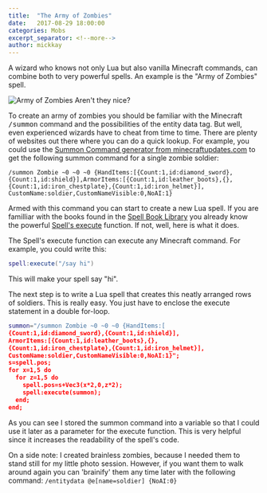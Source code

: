 ```yaml
---
title:  "The Army of Zombies"
date:   2017-08-29 18:00:00
categories: Mobs
excerpt_separator: <!--more-->
author: mickkay
---
```


A wizard who knows not only Lua but also vanilla Minecraft commands, can combine
both to very powerful spells. An example is the "Army of Zombies" spell.
<!--more-->

![Army of Zombies](/images/army-of-zombies.jpg)
Aren't they nice?

To create an army of zombies you should be familiar with the Minecraft
<tt>/summon</tt> command and the possibilities of the entity data tag.
But well, even experienced wizards have to cheat from time to time.
There are plenty of websites out there where you can do a quick lookup.
For example, you could use the [Summon Command generator from minecraftupdates.com](http://www.minecraftupdates.com/summon-command)
to get the following summon command for a single zombie soldier:
```
/summon Zombie ~0 ~0 ~0 {HandItems:[{Count:1,id:diamond_sword},
{Count:1,id:shield}],ArmorItems:[{Count:1,id:leather_boots},{},
{Count:1,id:iron_chestplate},{Count:1,id:iron_helmet}],
CustomName:soldier,CustomNameVisible:0,NoAI:1}
```

Armed with this command you can start to create a new Lua spell.
If you are familliar with the books found in the [Spell Book Library](/spellbooklibrary)
you already know the powerful [Spell's execute](/modules/Spell/#execute) function.
If not, well, here is what it does.

The Spell's execute function can execute any Minecraft command.
For example, you could write this:
```lua
spell:execute("/say hi")
```
This will make your spell say "hi".

The next step is to write a Lua spell that creates this neatly arranged
rows of soldiers.
This is really easy.
You just have to enclose the execute statement in a double for-loop.

```lua
summon="/summon Zombie ~0 ~0 ~0 {HandItems:[
{Count:1,id:diamond_sword},{Count:1,id:shield}],
ArmorItems:[{Count:1,id:leather_boots},{},
{Count:1,id:iron_chestplate},{Count:1,id:iron_helmet}],
CustomName:soldier,CustomNameVisible:0,NoAI:1}";
s=spell.pos;
for x=1,5 do
  for z=1,5 do
    spell.pos=s+Vec3(x*2,0,z*2);
    spell:execute(summon);
  end;
end;
```
As you can see I stored the summon command into a variable so that I could use
it later as a parameter for the execute function.
This is very helpful since it increases the readability of the spell's code.

On a side note: I created brainless zombies, because I
needed them to stand still for my little photo session.
However, if you want them to walk around again you can 'brainify' them any time later with the following command:
```/entitydata @e[name=soldier] {NoAI:0}```
